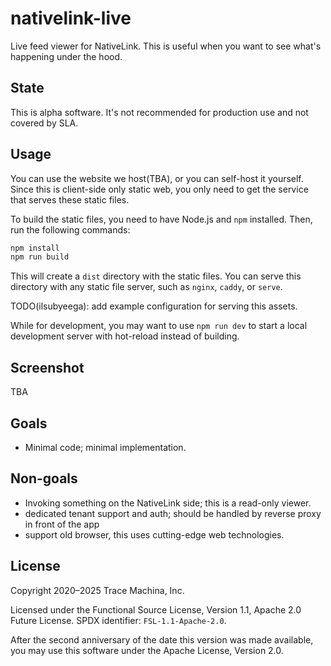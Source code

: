 # nativelink-live
Live feed viewer for NativeLink.
This is useful when you want to see what's happening under the hood.

## State
This is alpha software. It's not recommended for production use and not covered by SLA.

## Usage
<!-- maybe live.nativelink.com -->
You can use the website we host(TBA), or you can self-host it yourself.
Since this is client-side only static web, you only need to get the service that serves these static files.

To build the static files, you need to have Node.js and `npm` installed.
Then, run the following commands:

```bash
npm install
npm run build
```

This will create a `dist` directory with the static files.
You can serve this directory with any static file server, such as `nginx`, `caddy`, or `serve`.

TODO(ilsubyeega): add example configuration for serving this assets.

While for development, you may want to use `npm run dev` to start a local development server with hot-reload instead of building.

## Screenshot
TBA

## Goals
- Minimal code; minimal implementation.

## Non-goals
- Invoking something on the NativeLink side; this is a read-only viewer.
- dedicated tenant support and auth; should be handled by reverse proxy in front of the app
- support old browser, this uses cutting-edge web technologies.

## License

Copyright 2020–2025 Trace Machina, Inc.

Licensed under the Functional Source License, Version 1.1, Apache 2.0 Future License.
SPDX identifier: `FSL-1.1-Apache-2.0`.

After the second anniversary of the date this version was made available, you may use this
software under the Apache License, Version 2.0.
